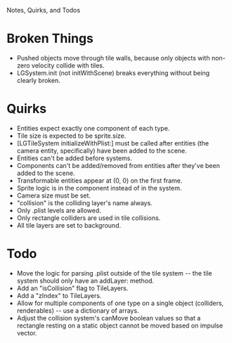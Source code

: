Notes, Quirks, and Todos

# Broken Things

* Pushed objects move through tile walls, because only objects with non-zero velocity collide with tiles.
* LGSystem.init (not initWithScene) breaks everything without being clearly broken.

# Quirks

* Entities expect exactly one component of each type.
* Tile size is expected to be sprite.size.
* [LGTileSystem initializeWithPlist:] must be called after entities (the camera entity, specifically) have been added to the scene.
* Entities can't be added before systems.
* Components can't be added/removed from entities after they've been added to the scene.
* Transformable entities appear at (0, 0) on the first frame.
* Sprite logic is in the component instead of in the system.
* Camera size must be set.
* "collision" is the colliding layer's name always.
* Only .plist levels are allowed.
* Only rectangle colliders are used in tile collisions.
* All tile layers are set to background.

# Todo

* Move the logic for parsing .plist outside of the tile system -- the tile system should only have an addLayer: method.
* Add an "isCollision" flag to TileLayers.
* Add a "zIndex" to TileLayers.
* Allow for multiple components of one type on a single object (colliders, renderables) -- use a dictionary of arrays.
* Adjust the collision system's canMove boolean values so that a rectangle resting on a static object cannot be moved based on impulse vector.